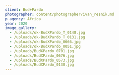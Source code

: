 ```yaml
---
client: Bud+Pardo
photographer: content/photographer/ivan_resnik.md
p_agency: Africa
year: 2020
image_gallery:
  - /uploads/ok-BudXPardo_T_0148.jpg
  - /uploads/ok-BudXPardo_T_0131.jpg
  - /uploads/ok-BudXPardo_0666.jpg
  - /uploads/ok-BudXPardo_0051.jpg
  - /uploads/BudXPardo_0701.jpg
  - /uploads/BudXPardo_0676.jpg
  - /uploads/BudXPardo_0573.jpg
  - /uploads/BudXPardo_0138.jpg
---
```

